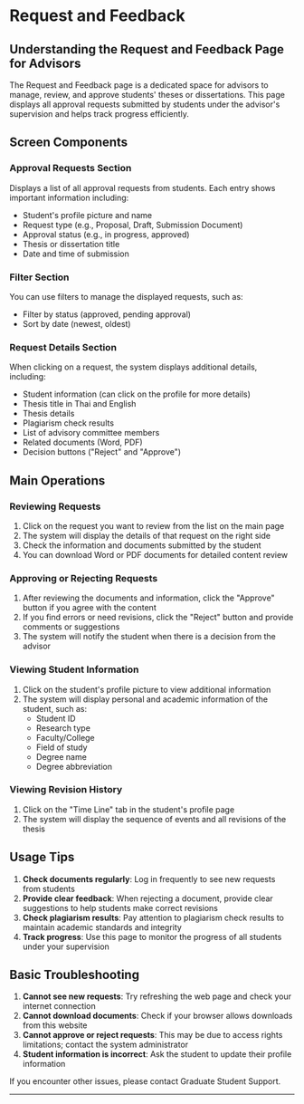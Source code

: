 # Request and Feedback

## Understanding the Request and Feedback Page for Advisors

The Request and Feedback page is a dedicated space for advisors to manage, review, and approve students' theses or dissertations. This page displays all approval requests submitted by students under the advisor's supervision and helps track progress efficiently.

## Screen Components

### Approval Requests Section
Displays a list of all approval requests from students. Each entry shows important information including:
- Student's profile picture and name
- Request type (e.g., Proposal, Draft, Submission Document)
- Approval status (e.g., in progress, approved)
- Thesis or dissertation title
- Date and time of submission

### Filter Section
You can use filters to manage the displayed requests, such as:
- Filter by status (approved, pending approval)
- Sort by date (newest, oldest)

### Request Details Section
When clicking on a request, the system displays additional details, including:
- Student information (can click on the profile for more details)
- Thesis title in Thai and English
- Thesis details
- Plagiarism check results
- List of advisory committee members
- Related documents (Word, PDF)
- Decision buttons ("Reject" and "Approve")

## Main Operations

### Reviewing Requests
1. Click on the request you want to review from the list on the main page
2. The system will display the details of that request on the right side
3. Check the information and documents submitted by the student
4. You can download Word or PDF documents for detailed content review

### Approving or Rejecting Requests
1. After reviewing the documents and information, click the "Approve" button if you agree with the content
2. If you find errors or need revisions, click the "Reject" button and provide comments or suggestions
3. The system will notify the student when there is a decision from the advisor

### Viewing Student Information
1. Click on the student's profile picture to view additional information
2. The system will display personal and academic information of the student, such as:
   - Student ID
   - Research type
   - Faculty/College
   - Field of study
   - Degree name
   - Degree abbreviation

### Viewing Revision History
1. Click on the "Time Line" tab in the student's profile page
2. The system will display the sequence of events and all revisions of the thesis

## Usage Tips

1. **Check documents regularly**: Log in frequently to see new requests from students
2. **Provide clear feedback**: When rejecting a document, provide clear suggestions to help students make correct revisions
3. **Check plagiarism results**: Pay attention to plagiarism check results to maintain academic standards and integrity
4. **Track progress**: Use this page to monitor the progress of all students under your supervision

## Basic Troubleshooting

1. **Cannot see new requests**: Try refreshing the web page and check your internet connection
2. **Cannot download documents**: Check if your browser allows downloads from this website
3. **Cannot approve or reject requests**: This may be due to access rights limitations; contact the system administrator
4. **Student information is incorrect**: Ask the student to update their profile information

If you encounter other issues, please contact Graduate Student Support.

---
